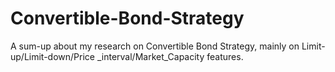 # Convertible-Bond-Strategy
A sum-up about my research on Convertible Bond Strategy, mainly on Limit-up/Limit-down/Price _interval/Market_Capacity features.
